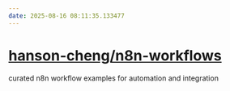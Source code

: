 ```yaml
---
date: 2025-08-16 08:11:35.133477
---
```


# [hanson-cheng/n8n-workflows](https://github.com/hanson-cheng/n8n-workflows)

curated n8n workflow examples for automation and integration